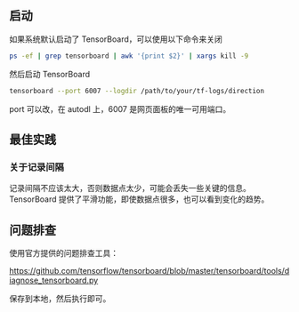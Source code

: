 ## 启动

如果系统默认启动了 TensorBoard，可以使用以下命令来关闭

```bash
ps -ef | grep tensorboard | awk '{print $2}' | xargs kill -9
```

然后启动 TensorBoard

```bash
tensorboard --port 6007 --logdir /path/to/your/tf-logs/direction
```

port 可以改，在 autodl 上，6007 是网页面板的唯一可用端口。

## 最佳实践

### 关于记录间隔

记录间隔不应该太大，否则数据点太少，可能会丢失一些关键的信息。TensorBoard 提供了平滑功能，即使数据点很多，也可以看到变化的趋势。

## 问题排查

使用官方提供的问题排查工具：

https://github.com/tensorflow/tensorboard/blob/master/tensorboard/tools/diagnose_tensorboard.py

保存到本地，然后执行即可。